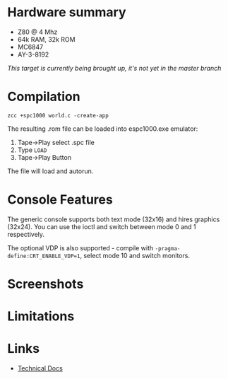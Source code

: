 # Hardware summary

* Z80 @ 4 Mhz
* 64k RAM, 32k ROM 
* MC6847
* AY-3-8192

_This target is currently being brought up, it's not yet in the master branch_

# Compilation

    zcc +spc1000 world.c -create-app

The resulting .rom file can be loaded into espc1000.exe emulator:

1. Tape->Play select .spc file
2. Type `LOAD`
3. Tape->Play Button

The file will load and autorun.

# Console Features

The generic console supports both text mode (32x16) and hires graphics (32x24). You can use the ioctl and switch between mode 0 and 1 respectively.

The optional VDP is also supported - compile with `-pragma-define:CRT_ENABLE_VDP=1`, select mode 10 and switch monitors.

# Screenshots


# Limitations


# Links

* [Technical Docs](https://github.com/meesokim/spc1000/tree/master/docs)